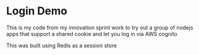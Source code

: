 # Login Demo

This is my code from my innovation sprint work to try out a group of nodejs apps that support a shared cookie and let you log in via AWS cognito

This was built using Redis as a session store
